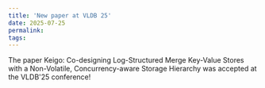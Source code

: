 ```yaml
---
title: 'New paper at VLDB 25'
date: 2025-07-25
permalink:
tags:
---
```


The paper Keigo: Co-designing Log-Structured Merge Key-Value Stores with a Non-Volatile, Concurrency-aware Storage Hierarchy was accepted at the VLDB'25 conference!